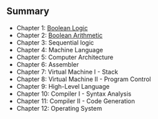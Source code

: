 Summary
----
- Chapter 1: [Boolean Logic](https://github.com/woukl22/the-elements-of-computing-systems/blob/main/Summary/Chapter%201:%20Boolean%20Logic.md)
- Chapter 2: [Boolean Arithmetic](https://github.com/woukl22/the-elements-of-computing-systems/blob/main/Summary/Chapter%202:%20Boolean%20Arithmetic.md)
- Chapter 3: Sequential logic
- Chapter 4: Machine Language
- Chapter 5: Computer Architecture
- Chapter 6: Assembler
- Chapter 7: Virtual Machine I - Stack
- Chapter 8: Virtual Machine II - Program Control
- Chapter 9: High-Level Language
- Chapter 10: Compiler I - Syntax Analysis
- Chapter 11: Compiler II - Code Generation
- Chapter 12: Operating System
